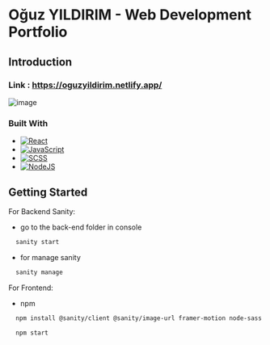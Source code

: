 # Oğuz YILDIRIM - Web Development Portfolio 

## Introduction
### Link : https://oguzyildirim.netlify.app/
![image](https://user-images.githubusercontent.com/63080047/198590224-4fda56a7-fff2-41d7-9eb4-e5ee659cdda2.png)


### Built With
* [![React][React.js]][React-url]
* [![JavaScript][JavaScript.js]][JavaScript-Url]
* [![SCSS][SCSS.js]][SCSS-Url]
* [![NodeJS][NodeJS.js]][NodeJS-Url]

## Getting Started

For Backend Sanity:
* go to the back-end folder in console
```sh
  sanity start
  ```
* for manage sanity
```sh
  sanity manage
  ```
For Frontend:

* npm
```sh
  npm install @sanity/client @sanity/image-url framer-motion node-sass react-icons
  ```
```sh
  npm start
  ```


[React.js]: https://img.shields.io/badge/React-20232A?style=for-the-badge&logo=react&logoColor=61DAFB
[React-url]: https://reactjs.org/
[JavaScript.js]: https://img.shields.io/badge/JavaScript-F7DF1E?style=for-the-badge&logo=javascript&logoColor=black
[JavaScript-Url]:https://www.javascript.com/
[SCSS.js]: https://img.shields.io/badge/Sass-CC6699?style=for-the-badge&logo=sass&logoColor=white
[SCSS-Url]: https://sass-lang.com/
[NodeJS.js]: https://img.shields.io/badge/Node.js-43853D?style=for-the-badge&logo=node.js&logoColor=white
[NodeJS-Url]: https://nodejs.org/en/
